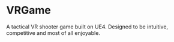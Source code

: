 # VRGame

A tactical VR shooter game built on UE4. Designed to be intuitive, competitive and most of all enjoyable. 

